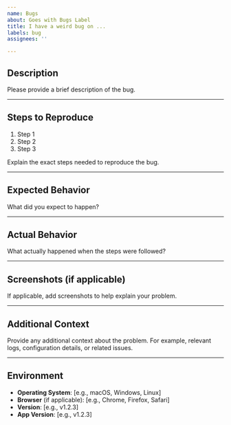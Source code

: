 ```yaml
---
name: Bugs
about: Goes with Bugs Label
title: I have a weird bug on ...
labels: bug
assignees: ''

---
```


## Description

Please provide a brief description of the bug.

---

## Steps to Reproduce

1. Step 1
2. Step 2
3. Step 3

Explain the exact steps needed to reproduce the bug.

---

## Expected Behavior

What did you expect to happen?

---

## Actual Behavior

What actually happened when the steps were followed?

---

## Screenshots (if applicable)

If applicable, add screenshots to help explain your problem.

---

## Additional Context

Provide any additional context about the problem. For example, relevant logs, configuration details, or related issues.

---

## Environment

- **Operating System**: [e.g., macOS, Windows, Linux]
- **Browser** (if applicable): [e.g., Chrome, Firefox, Safari]
- **Version**: [e.g., v1.2.3]
- **App Version**: [e.g., v1.2.3]
